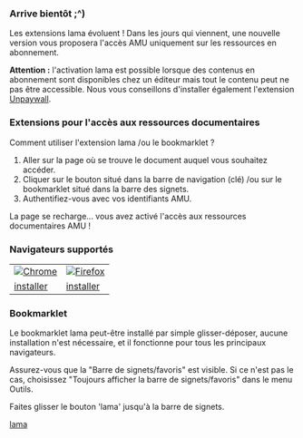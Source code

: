 ### Arrive bientôt ;^)

Les extensions lama évoluent ! Dans les jours qui viennent, une nouvelle version vous proposera l'accès AMU uniquement sur les ressources en abonnement.

<b>Attention :</b> l'activation lama est possible lorsque des contenus en abonnement sont disponibles chez un éditeur mais tout le contenu peut ne pas être accessible. Nous vous conseillons d'installer également l'extension <a href="https://unpaywall.org/products/extension" target="_blank">Unpaywall</a>.

### Extensions pour l'accès aux ressources documentaires

Comment utiliser l'extension lama /ou le bookmarklet ?

1. Aller sur la page où se trouve le document auquel vous souhaitez accéder.
2. Cliquer sur le bouton situé dans la barre de navigation (clé) /ou sur le bookmarklet situé dans la barre des signets.
3. Authentifiez-vous avec vos identifiants AMU.

La page se recharge... vous avez activé l'accès aux ressources documentaires AMU !

### Navigateurs supportés

<table>
<tbody>
<tr>
<td><a href="https://chrome.google.com/webstore/detail/lama/cakeojbohkollebkgkdigjgfkjnahchh" target="_blank"><img src="/lama-addons/assets/img/app-chrome.png" alt="Chrome"></a></td>
<td><a href="https://addons.mozilla.org/fr/firefox/addon/lama/" target="_blank"><img src="/lama-addons/assets/img/app-firefox.png" alt="Firefox"></a></td>
</tr>
<tr>
<td><a href="https://chrome.google.com/webstore/detail/lama/cakeojbohkollebkgkdigjgfkjnahchh" class="btn btn-dwn">installer</a></td>
<td><a href="https://addons.mozilla.org/fr/firefox/addon/lama/" class="btn btn-dwn">installer</a></td>
</tr>
</tbody>
</table>

### Bookmarklet

Le bookmarklet lama peut-être installé par simple glisser-déposer, aucune installation n'est nécessaire, et il fonctionne pour tous les principaux navigateurs.

Assurez-vous que la "Barre de signets/favoris" est visible. Si ce n'est pas le cas, choisissez "Toujours afficher la barre de signets/favoris" dans le menu Outils.

Faites glisser le bouton 'lama' jusqu'à la barre de signets.

<a href="javascript:void(location.href='http://lama.univ-amu.fr/login?url='+location.href)" class="btn btn-alt">lama</a>

<div id="libchat_3008f62903e4f96111fa2b658a9a3dad"></div>